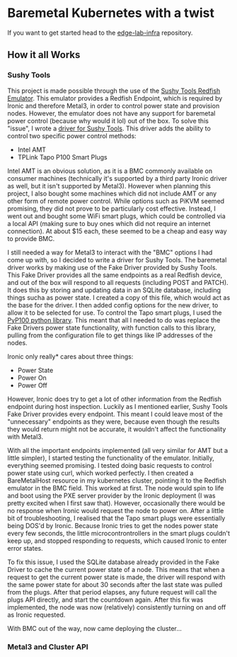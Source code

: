 # Baremetal Kubernetes with a twist

If you want to get started head to the [edge-lab-infra](https://github.com/ashmantis1/edge-lab-infra) repository.

## How it all Works

### Sushy Tools 
This project is  made possible through the use of the [Sushy Tools Redfish Emulator](https://docs.openstack.org/sushy/latest/). This emulator provides a Redfish Endpoint, which is required by Ironic and therefore Metal3, in order to control power state and provision nodes. However, the emulator does not have any support for baremetal power control (because why would it lol) out of the box. To solve this "issue", I wrote a [driver for Sushy Tools](https://github.com/ashmantis1/sushy-tools-baremetal). This driver adds the ability to control two specific power control methods: 

- Intel AMT
- TPLink Tapo P100 Smart Plugs

Intel AMT is an obvious solution, as it is a BMC commonly available on consumer machines (technically it's supported by a third party Ironic driver as well, but it isn't supported by Metal3). However when planning this project, I also bought some machines which did not include AMT or any other form of remote power control. While options such as PiKVM seemed promising, they did not prove to be particularly cost effective. Instead, I went out and bought some WiFi smart plugs, which could be controlled via a local API (making sure to buy ones which did not require an internet connection). At about $15 each, these seemed to be a cheap and easy way to provide BMC. 

I still needed a way for Metal3 to interact with the "BMC" options I had come up with, so I decided to write a driver for Sushy Tools. The baremetal driver works by making use of the Fake Driver provided by Sushy Tools. This Fake Driver provides all the same endpoints as a real Redfish device, and out of the box will respond to all requests (including POST and PATCH). It does this by storing and updating data in an SQLite database, including things sucha as power state. I created a copy of this file, which would act as the base for the driver. I then added config options for the new driver, to allow it to be selected for use. To control the Tapo smart plugs, I used the [PyP100 python library](https://github.com/fishbigger/TapoP100/blob/main/PyP100/PyP100.py). This meant that all I needed to do was replace the Fake Drivers power state functionality, with function calls to this library, pulling from the configuration file to get things like IP addresses of the nodes. 

Ironic only really* cares about three things: 

- Power State
- Power On
- Power Off

However, Ironic does try to get a lot of other information from the Redfish endpoint during host inspection. Luckily as I mentioned earlier, Sushy Tools Fake Driver provides every endpoint. This meant I could leave most of the "unnecessary" endpoints as they were, because even though the results they would return might not be accurate, it wouldn't affect the functionality with Metal3.

With all the important endpoints implemented (all very similar for AMT but a little simpler), I started testing the functionality of the emulator. Initially, everything seemed promising. I tested doing basic requests to control power state using curl, which worked perfectly. I then created a BareMetalHost resource in my kubernetes cluster, pointing it to the Redfish emulator in the BMC field. This worked at first. The node would spin to life and boot using the PXE server provider by the Ironic deployment (I was pretty excited when I first saw that). However, occasionally there would be no response when Ironic would request the node to power on. After a little bit of troubleshooting, I realised that the Tapo smart plugs were essentially being DOS'd by Ironic. Because Ironic tries to get the nodes power state every few seconds, the little microcontrontrollers in the smart plugs couldn't keep up, and stopped responding to requests, which caused Ironic to enter error states. 

To fix this issue, I used the SQLite database already provided in the Fake Driver to cache the current power state of a node. This means that when a request to get the current power state is made, the driver will respond with the same power state for about 30 seconds after the last state was pulled from the plugs. After that period elapses, any future request will  call the plugs API directly, and start the countdown again. After this fix was implemented, the node was now (relatively) consistently turning on and off as Ironic requested. 

With BMC out of the way, now came deploying the cluster...

### Metal3 and Cluster API 


